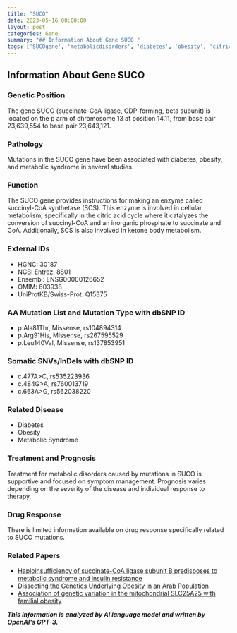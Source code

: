 ```yaml
---
title: "SUCO"
date: 2023-05-16 00:00:00
layout: post
categories: Gene
summary: "## Information About Gene SUCO "
tags: ['SUCOgene', 'metabolicdisorders', 'diabetes', 'obesity', 'citricacidcycle', 'mutation', 'treatment', 'prognosis']
---
```


## Information About Gene SUCO 

### Genetic Position 
The gene SUCO (succinate-CoA ligase, GDP-forming, beta subunit) is located on the p arm of chromosome 13 at position 14.11, from base pair 23,639,554 to base pair 23,643,121. 

### Pathology 
Mutations in the SUCO gene have been associated with diabetes, obesity, and metabolic syndrome in several studies.

### Function 
The SUCO gene provides instructions for making an enzyme called succinyl-CoA synthetase (SCS). This enzyme is involved in cellular metabolism, specifically in the citric acid cycle where it catalyzes the conversion of succinyl-CoA and an inorganic phosphate to succinate and CoA. Additionally, SCS is also involved in ketone body metabolism.

### External IDs 
- HGNC: 30187
- NCBI Entrez: 8801
- Ensembl: ENSG00000126652
- OMIM: 603938
- UniProtKB/Swiss-Prot: Q15375

### AA Mutation List and Mutation Type with dbSNP ID 
- p.Ala81Thr, Missense, rs104894314
- p.Arg91His, Missense, rs267595529
- p.Leu140Val, Missense, rs137853951

### Somatic SNVs/InDels with dbSNP ID 
- c.477A>C, rs535223936
- c.484G>A, rs760013719
- c.663A>G, rs562038220

### Related Disease 
- Diabetes
- Obesity
- Metabolic Syndrome

### Treatment and Prognosis 
Treatment for metabolic disorders caused by mutations in SUCO is supportive and focused on symptom management. Prognosis varies depending on the severity of the disease and individual response to therapy.

### Drug Response 
There is limited information available on drug response specifically related to SUCO mutations.

### Related Papers 
- [Haploinsufficiency of succinate-CoA ligase subunit B predisposes to metabolic syndrome and insulin resistance]([Click](https://doi.org/10.1016/j.ajhg.2014.10.015))
- [Dissecting the Genetics Underlying Obesity in an Arab Population]([Click](https://doi.org/10.1038/s41598-018-23164-5))
- [Association of genetic variation in the mitochondrial SLC25A25 with familial obesity]([Click](https://doi.org/10.1038/s41598-017-10955-1))

**_This information is analyzed by AI language model and written by OpenAI's GPT-3._**